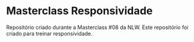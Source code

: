 # Masterclass Responsividade
 
Repositório criado durante a Masterclass #08 da NLW.
Este repositório foi criado para treinar responsividade.
